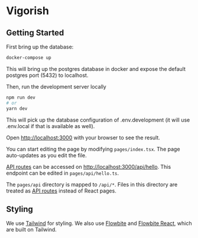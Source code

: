 # Vigorish

## Getting Started

First bring up the database:

```bash
docker-compose up
```

This will bring up the postgres database in docker and expose the
default postgres port (5432) to localhost.

Then, run the development server locally

```bash
npm run dev
# or
yarn dev
```

This will pick up the database configuration of .env.development
(it will use .env.local if that is available as well).

Open [http://localhost:3000](http://localhost:3000) with your browser to see the result.

You can start editing the page by modifying `pages/index.tsx`. The page auto-updates as you edit the file.

[API routes](https://nextjs.org/docs/api-routes/introduction) can be accessed on [http://localhost:3000/api/hello](http://localhost:3000/api/hello). This endpoint can be edited in `pages/api/hello.ts`.

The `pages/api` directory is mapped to `/api/*`. Files in this directory are treated as [API routes](https://nextjs.org/docs/api-routes/introduction) instead of React pages.

## Styling

We use [Tailwind](https://tailwindcss.com/) for styling. We also use
[Flowbite](https://flowbite.com/) and [Flowbite
React](https://flowbite-react.com/), which are built on Tailwind.
